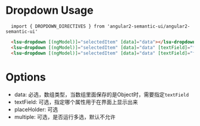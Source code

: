 # Dropdown Usage

```typesctript
  import { DROPDOWN_DIRECTIVES } from 'angular2-semantic-ui/angular2-semantic-ui'
```
```html
  <lsu-dropdown [(ngModel)]="selectedItem" [data]="data"></lsu-dropdown>
  <lsu-dropdown [(ngModel)]="selectedItem" [data]="data" [textField]="fieldForShow"></lsu-dropdown>
  <lsu-dropdown [(ngModel)]="selectedItem" [data]="data" [textField]="fieldForShow" [placeHolder]="'select items'" [multiple]="'true'"></lsu-dropdown>  
```

# Options
- data: 必选，数组类型，当数组里面保存的是Object时，需要指定`textField`
- textField: 可选，指定哪个属性用于在界面上显示出来
- placeHolder: 可选
- multiple: 可选，是否运行多选，默认不允许